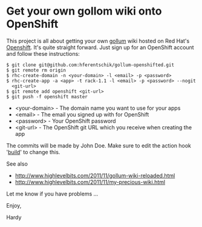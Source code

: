 # Get your own gollom wiki onto OpenShift

This project is all about getting your own [gollum](https://github.com/github/gollum) wiki hosted on
Red Hat's [Openshift](https://openshift.redhat.com/app/). It's quite straight forward. Just sign up
for an OpenShift account and follow these instructions:

    $ git clone git@github.com:hferentschik/gollum-openshifted.git
    $ git remote rm origin
    $ rhc-create-domain -n <your-domain> -l <email> -p <password>
    $ rhc-create-app -a <app> -t rack-1.1 -l <email> -p <password> --nogit
      <git-url>
    $ git remote add openshift <git-url>  
    $ git push -f openshift master
    
* \<your-domain\> - The domain name you want to use for your apps
* \<email\>       - The email you signed up with for OpenShift  
* \<password\>    - Your OpenShift password
* \<git-url\>     - The OpenShift git URL which you receive when creating the app	

The commits will be made by John Doe. Make sure to edit the action hook '[build](https://github.com/hferentschik/gollum-openshifted/blob/master/.openshift/action_hooks/build)'
to change this.

See also

* http://www.highlevelbits.com/2011/11/gollum-wiki-reloaded.html
* http://www.highlevelbits.com/2011/11/my-precious-wiki.html

Let me know if you have problems ...

Enjoy,

Hardy